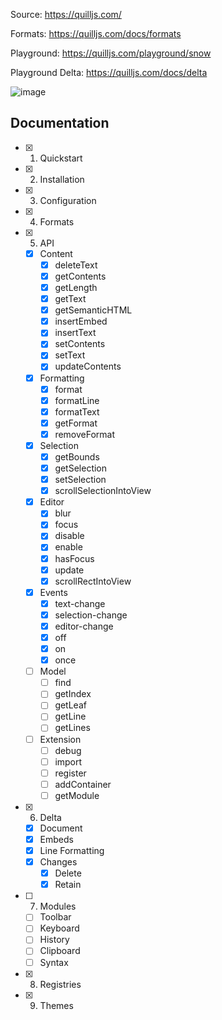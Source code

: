 Source: https://quilljs.com/

Formats: https://quilljs.com/docs/formats

Playground: https://quilljs.com/playground/snow

Playground Delta: https://quilljs.com/docs/delta

![image](https://github.com/jaenfigueroa/poc_quill/assets/69079292/8dd04b9d-dcd9-49de-95a0-cd72342ac314)

## Documentation

- [x] 1. Quickstart
- [x] 2. Installation
- [x] 3. Configuration
- [x] 4. Formats
- [x] 5. API
  - [x] Content
    - [x] deleteText
    - [x] getContents
    - [x] getLength
    - [x] getText
    - [x] getSemanticHTML
    - [x] insertEmbed
    - [x] insertText
    - [x] setContents
    - [x] setText
    - [x] updateContents
  - [x] Formatting
    - [x] format
    - [x] formatLine
    - [x] formatText
    - [x] getFormat
    - [x] removeFormat
  - [x] Selection
    - [x] getBounds
    - [x] getSelection
    - [x] setSelection
    - [x] scrollSelectionIntoView
  - [x] Editor
    - [x] blur
    - [x] focus
    - [x] disable
    - [x] enable
    - [x] hasFocus
    - [x] update
    - [x] scrollRectIntoView
  - [x] Events
    - [x] text-change
    - [x] selection-change
    - [x] editor-change
    - [x] off
    - [x] on
    - [x] once
  - [ ] Model
    - [ ] find
    - [ ] getIndex
    - [ ] getLeaf
    - [ ] getLine
    - [ ] getLines
  - [ ] Extension
    - [ ] debug
    - [ ] import
    - [ ] register
    - [ ] addContainer
    - [ ] getModule
- [x] 6. Delta
  - [x] Document
  - [x] Embeds
  - [x] Line Formatting
  - [x] Changes
    - [x] Delete
    - [x] Retain
- [ ] 7. Modules
  - [ ] Toolbar
  - [ ] Keyboard
  - [ ] History
  - [ ] Clipboard
  - [ ] Syntax
- [x] 8. Registries
- [x] 9. Themes
